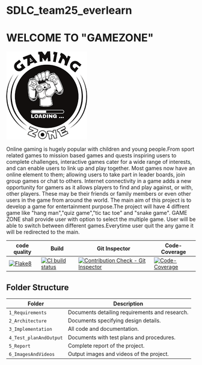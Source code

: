 # SDLC_team25_everlearn
# WELCOME TO  "GAMEZONE"
![Banner](https://github.com/hrithwik6986/SDLC_25_everlearn/blob/main/1_Requirements/gaming.png)

Online gaming is hugely popular with children and young
people.From sport related games to mission based games and
quests inspiring users to complete challenges,
interactive games cater for a wide range of interests,
and can enable users to link up and play together.
Most games now have an online element to them;
allowing users to take part in leader boards, join group
games or chat to others. Internet connectivity in a game
adds a new opportunity for gamers as it allows players
to find and play against, or with, other players. These
may be their friends or family members or even other
users in the game from around the world.
The main aim of this project is to develop a game for entertainment purpose.The project will have 4 diffrent game like "hang man","quiz game","tic tac toe" and "snake game".
GAME ZONE shall provide user with option to select the multiple game. User will be able to switch between different games.Everytime user quit the any game it will be redirected to the main.


code quality|Build|Git Inspector|Code-Coverage|
------------|-----|-------------|-------------|
[![Flake8](https://github.com/hrithwik6986/SDLC_25_everlearn/actions/workflows/flake8.yml/badge.svg)](https://github.com/hrithwik6986/SDLC_25_everlearn/actions/workflows/flake8.yml)|[![CI build status](https://github.com/hrithwik6986/SDLC_25_everlearn/actions/workflows/main.yml/badge.svg)](https://github.com/hrithwik6986/SDLC_25_everlearn/actions/workflows/main.yml)|[![Contribution Check - Git Inspector](https://github.com/hrithwik6986/SDLC_25_everlearn/actions/workflows/Contribution%20Check-Git%20Inspector.yml/badge.svg)](https://github.com/hrithwik6986/SDLC_25_everlearn/actions/workflows/Contribution%20Check-Git%20Inspector.yml)|[![Code-Coverage](https://github.com/hrithwik6986/SDLC_25_everlearn/actions/workflows/Code-Coverage.yml/badge.svg)](https://github.com/hrithwik6986/SDLC_25_everlearn/actions/workflows/Code-Coverage.yml)





## Folder Structure
Folder                  | Description
------------------------| -----------------------------------------
`1_Requirements`        | Documents detailing requirements and research.
`2_Architecture`        | Documents specifying design details.
`3_Implementation`      | All code and documentation.
`4_Test_planAndOutput`  | Documents with test plans and procedures.
`5_Report`              | Complete report of the project.
`6_ImagesAndVideos`     | Output images and videos of the project.


